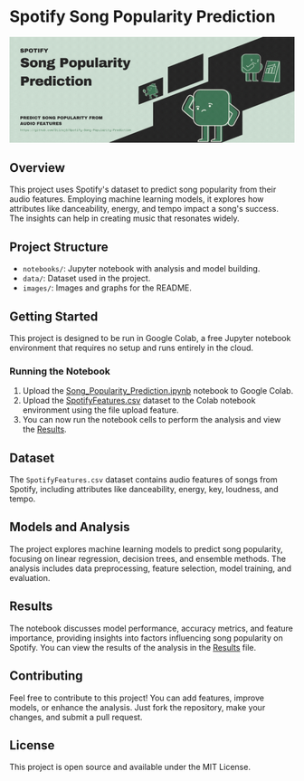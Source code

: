 # Spotify Song Popularity Prediction

![Spotify Song Popularity Prediction Banner](images/sspBanner.gif)

## Overview

This project uses Spotify's dataset to predict song popularity from their audio features. Employing machine learning models, it explores how attributes like danceability, energy, and tempo impact a song's success. The insights can help in creating music that resonates widely.

## Project Structure

- `notebooks/`: Jupyter notebook with analysis and model building.
- `data/`: Dataset used in the project.
- `images/`: Images and graphs for the README.

## Getting Started

This project is designed to be run in Google Colab, a free Jupyter notebook environment that requires no setup and runs entirely in the cloud.

### Running the Notebook

1. Upload the [Song_Popularity_Prediction.ipynb](notebooks/Song_Popularity_Prediction.ipynb) notebook to Google Colab.
2. Upload the [SpotifyFeatures.csv](data/SpotifyFeatures.csv) dataset to the Colab notebook environment using the file upload feature.
3. You can now run the notebook cells to perform the analysis and view the [Results](Song_Popularity_Prediction_Results.md).

## Dataset

The `SpotifyFeatures.csv` dataset contains audio features of songs from Spotify, including attributes like danceability, energy, key, loudness, and tempo.

## Models and Analysis

The project explores machine learning models to predict song popularity, focusing on linear regression, decision trees, and ensemble methods. The analysis includes data preprocessing, feature selection, model training, and evaluation.

## Results

The notebook discusses model performance, accuracy metrics, and feature importance, providing insights into factors influencing song popularity on Spotify. You can view the results of the analysis in the [Results](Song_Popularity_Prediction_Results.md) file.

## Contributing

Feel free to contribute to this project! You can add features, improve models, or enhance the analysis. Just fork the repository, make your changes, and submit a pull request.

## License

This project is open source and available under the MIT License.
